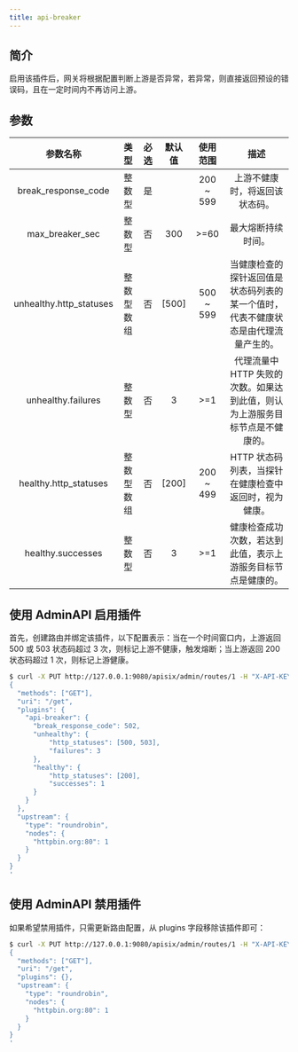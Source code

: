 ```yaml
---
title: api-breaker
---
```


<!--
#
# Licensed to the Apache Software Foundation (ASF) under one or more
# contributor license agreements.  See the NOTICE file distributed with
# this work for additional information regarding copyright ownership.
# The ASF licenses this file to You under the Apache License, Version 2.0
# (the "License"); you may not use this file except in compliance with
# the License.  You may obtain a copy of the License at
#
#     http://www.apache.org/licenses/LICENSE-2.0
#
# Unless required by applicable law or agreed to in writing, software
# distributed under the License is distributed on an "AS IS" BASIS,
# WITHOUT WARRANTIES OR CONDITIONS OF ANY KIND, either express or implied.
# See the License for the specific language governing permissions and
# limitations under the License.
#
-->

## 简介

启用该插件后，网关将根据配置判断上游是否异常，若异常，则直接返回预设的错误码，且在一定时间内不再访问上游。

## 参数

|        参数名称         |    类型    | 必选  | 默认值 | 使用范围  |                                        描述                                        |
| :---------------------: | :--------: | :---: | :----: | :-------: | :--------------------------------------------------------------------------------: |
|   break_response_code   |   整数型   |  是   |        | 200 ~ 599 |                           上游不健康时，将返回该状态码。                           |
|     max_breaker_sec     |   整数型   |  否   |  300   |   >=60    |                                 最大熔断持续时间。                                 |
| unhealthy.http_statuses | 整数型数组 |  否   | [500]  | 500 ~ 599 | 当健康检查的探针返回值是状态码列表的某一个值时，代表不健康状态是由代理流量产生的。 |
|   unhealthy.failures    |   整数型   |  否   |   3    |    >=1    |    代理流量中 HTTP 失败的次数。如果达到此值，则认为上游服务目标节点是不健康的。    |
|  healthy.http_statuses  | 整数型数组 |  否   | [200]  | 200 ~ 499 |               HTTP 状态码列表，当探针在健康检查中返回时，视为健康。                |
|    healthy.successes    |   整数型   |  否   |   3    |    >=1    |            健康检查成功次数，若达到此值，表示上游服务目标节点是健康的。            |

## 使用 AdminAPI 启用插件

首先，创建路由并绑定该插件，以下配置表示：当在一个时间窗口内，上游返回 500 或 503 状态码超过 3 次，则标记上游不健康，触发熔断；当上游返回 200 状态码超过 1 次，则标记上游健康。

```bash
$ curl -X PUT http://127.0.0.1:9080/apisix/admin/routes/1 -H "X-API-KEY: edd1c9f034335f136f87ad84b625c8f1" -d '
{
  "methods": ["GET"],
  "uri": "/get",
  "plugins": {
    "api-breaker": {
      "break_response_code": 502,
      "unhealthy": {
          "http_statuses": [500, 503],
          "failures": 3
      },
      "healthy": {
          "http_statuses": [200],
          "successes": 1
      }
    }
  },
  "upstream": {
    "type": "roundrobin",
    "nodes": {
      "httpbin.org:80": 1
    }
  }
}
'
```

## 使用 AdminAPI 禁用插件

如果希望禁用插件，只需更新路由配置，从 plugins 字段移除该插件即可：

```bash
$ curl -X PUT http://127.0.0.1:9080/apisix/admin/routes/1 -H "X-API-KEY: edd1c9f034335f136f87ad84b625c8f1" -d '
{
  "methods": ["GET"],
  "uri": "/get",
  "plugins": {},
  "upstream": {
    "type": "roundrobin",
    "nodes": {
      "httpbin.org:80": 1
    }
  }
}
'
```
